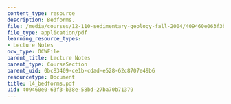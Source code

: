 ```yaml
---
content_type: resource
description: Bedforms.
file: /media/courses/12-110-sedimentary-geology-fall-2004/409460e063f3b38e58bd27ba70b71379_l4_bedforms.pdf
file_type: application/pdf
learning_resource_types:
- Lecture Notes
ocw_type: OCWFile
parent_title: Lecture Notes
parent_type: CourseSection
parent_uid: 0bc83409-ce1b-cdad-e528-62c8707e49b6
resourcetype: Document
title: l4_bedforms.pdf
uid: 409460e0-63f3-b38e-58bd-27ba70b71379
---
```

